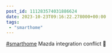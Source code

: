 ```yaml
---
post_id: 111283574031886624
date: 2023-10-23T09:16:22.278000+00:00
tags:
 - "smarthome"
---
```


[#smarthome](https://m.vogt.dev/tags/smarthome) Mazda integration conflict 🧐
